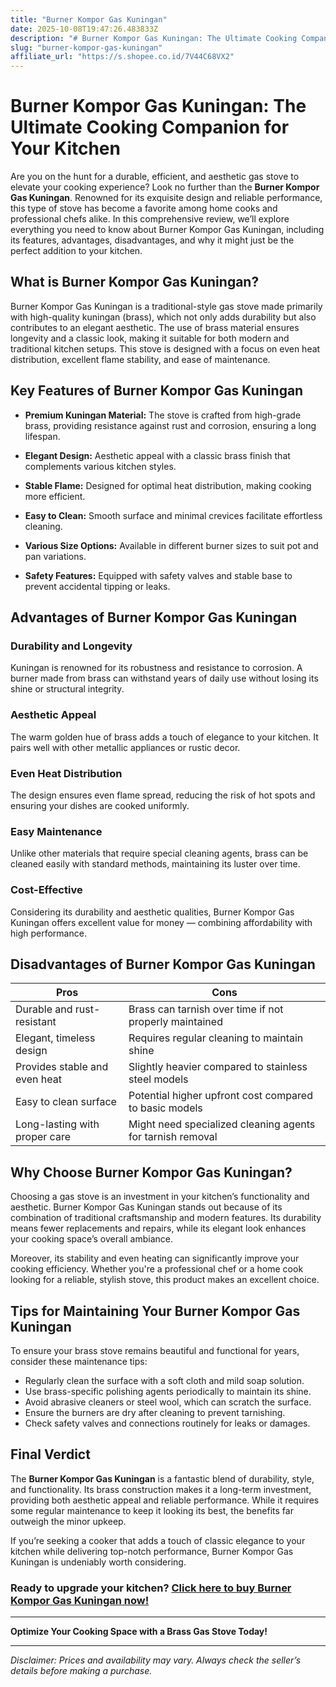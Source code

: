 ```yaml
---
title: "Burner Kompor Gas Kuningan"
date: 2025-10-08T19:47:26.483833Z
description: "# Burner Kompor Gas Kuningan: The Ultimate Cooking Companion for Your Kitchen..."
slug: "burner-kompor-gas-kuningan"
affiliate_url: "https://s.shopee.co.id/7V44C68VX2"
---
```

# Burner Kompor Gas Kuningan: The Ultimate Cooking Companion for Your Kitchen

Are you on the hunt for a durable, efficient, and aesthetic gas stove to elevate your cooking experience? Look no further than the **Burner Kompor Gas Kuningan**. Renowned for its exquisite design and reliable performance, this type of stove has become a favorite among home cooks and professional chefs alike. In this comprehensive review, we’ll explore everything you need to know about Burner Kompor Gas Kuningan, including its features, advantages, disadvantages, and why it might just be the perfect addition to your kitchen.

## What is Burner Kompor Gas Kuningan?

Burner Kompor Gas Kuningan is a traditional-style gas stove made primarily with high-quality kuningan (brass), which not only adds durability but also contributes to an elegant aesthetic. The use of brass material ensures longevity and a classic look, making it suitable for both modern and traditional kitchen setups. This stove is designed with a focus on even heat distribution, excellent flame stability, and ease of maintenance.

## Key Features of Burner Kompor Gas Kuningan

- **Premium Kuningan Material:** The stove is crafted from high-grade brass, providing resistance against rust and corrosion, ensuring a long lifespan.
  
- **Elegant Design:** Aesthetic appeal with a classic brass finish that complements various kitchen styles.
  
- **Stable Flame:** Designed for optimal heat distribution, making cooking more efficient.
  
- **Easy to Clean:** Smooth surface and minimal crevices facilitate effortless cleaning.
  
- **Various Size Options:** Available in different burner sizes to suit pot and pan variations.
  
- **Safety Features:** Equipped with safety valves and stable base to prevent accidental tipping or leaks.

## Advantages of Burner Kompor Gas Kuningan

### Durability and Longevity
Kuningan is renowned for its robustness and resistance to corrosion. A burner made from brass can withstand years of daily use without losing its shine or structural integrity.

### Aesthetic Appeal
The warm golden hue of brass adds a touch of elegance to your kitchen. It pairs well with other metallic appliances or rustic decor.

### Even Heat Distribution
The design ensures even flame spread, reducing the risk of hot spots and ensuring your dishes are cooked uniformly.

### Easy Maintenance
Unlike other materials that require special cleaning agents, brass can be cleaned easily with standard methods, maintaining its luster over time.

### Cost-Effective
Considering its durability and aesthetic qualities, Burner Kompor Gas Kuningan offers excellent value for money — combining affordability with high performance.

## Disadvantages of Burner Kompor Gas Kuningan

| Pros | Cons |
|---------------------------|-------------------------------------------------------------|
| Durable and rust-resistant | Brass can tarnish over time if not properly maintained |
| Elegant, timeless design | Requires regular cleaning to maintain shine        |
| Provides stable and even heat | Slightly heavier compared to stainless steel models   |
| Easy to clean surface | Potential higher upfront cost compared to basic models |
| Long-lasting with proper care | Might need specialized cleaning agents for tarnish removal|

## Why Choose Burner Kompor Gas Kuningan?

Choosing a gas stove is an investment in your kitchen’s functionality and aesthetic. Burner Kompor Gas Kuningan stands out because of its combination of traditional craftsmanship and modern features. Its durability means fewer replacements and repairs, while its elegant look enhances your cooking space’s overall ambiance.

Moreover, its stability and even heating can significantly improve your cooking efficiency. Whether you're a professional chef or a home cook looking for a reliable, stylish stove, this product makes an excellent choice.

## Tips for Maintaining Your Burner Kompor Gas Kuningan

To ensure your brass stove remains beautiful and functional for years, consider these maintenance tips:

- Regularly clean the surface with a soft cloth and mild soap solution.
- Use brass-specific polishing agents periodically to maintain its shine.
- Avoid abrasive cleaners or steel wool, which can scratch the surface.
- Ensure the burners are dry after cleaning to prevent tarnishing.
- Check safety valves and connections routinely for leaks or damages.

## Final Verdict

The **Burner Kompor Gas Kuningan** is a fantastic blend of durability, style, and functionality. Its brass construction makes it a long-term investment, providing both aesthetic appeal and reliable performance. While it requires some regular maintenance to keep it looking its best, the benefits far outweigh the minor upkeep.

If you’re seeking a cooker that adds a touch of classic elegance to your kitchen while delivering top-notch performance, Burner Kompor Gas Kuningan is undeniably worth considering.

### Ready to upgrade your kitchen? [Click here to buy Burner Kompor Gas Kuningan now!](https://s.shopee.co.id/7V44C68VX2)

---

**Optimize Your Cooking Space with a Brass Gas Stove Today!**

---

*Disclaimer: Prices and availability may vary. Always check the seller’s details before making a purchase.*